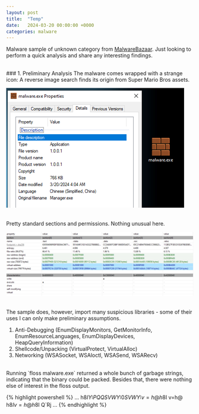 ```yaml
---
layout: post
title:  "Temp"
date:   2024-03-20 00:00:00 +0000
categories: malware
---
```


Malware sample of unknown category from [MalwareBazaar](https://bazaar.abuse.ch/sample/5b30c309cd996a6ab8c1e2aad4e0d47a566f1cb8859677ac90f1253336451dd1). Just looking to perform a quick analysis and share any interesting findings.

<br>
### 1. Preliminary Analysis
The malware comes wrapped with a strange icon: A reverse image search finds its origin from Super Mario Bros assets.

![icon](/assets/post_assets/temp/icon.png)

<br>
Pretty standard sections and permissions. Nothing unusual here.

![sections](/assets/post_assets/temp/sections.png)

<br>
The sample does, however, import many suspicious libraries - some of their uses I can only make preliminary assumptions.

1. Anti-Debugging (EnumDisplayMonitors, GetMonitorInfo, EnumResourceLanguages, EnumDisplayDevices, HeapQueryInformation)
2. Shellcode/Unpacking (VirtualProtect, VirtualAlloc)
3. Networking (WSASocket, WSAloctl, WSASend, WSARecv)

<br>
Running `floss malware.exe` returned a whole bunch of garbage strings, indicating that the binary could be packed. Besides that, there were nothing else of interest in the floss output.

{% highlight powershell %}
...
h8$I
Y_^[
PQQSVW
Y_^[
0SVW
Y_^[
v=h@
h8$I
v=h@
h8$I
v=h@
h8$I
Q`Rj
...
{% endhighlight %}

